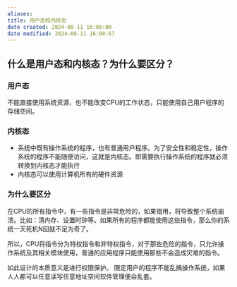 ```yaml
---
aliases: 
title: 用户态和内核态
date created: 2024-08-11 16:08:00
date modified: 2024-08-11 16:08:67
---
```

## 什么是用户态和内核态？为什么要区分？

### 用户态
不能直接使用系统资源，也不能改变CPU的工作状态，只能使用自己用户程序的存储空间。

### 内核态
- 系统中既有操作系统的程序，也有普通用户程序。为了安全性和稳定性，操作系统的程序不能随便访问，这就是内核态。即需要执行操作系统的程序就必须转换到内核态才能执行
- 内核态可以使用计算机所有的硬件资源

### 为什么要区分
在CPU的所有指令中，有一些指令是非常危险的，如果错用，将导致整个系统崩溃。比如：清内存、设置时钟等。如果所有的程序都能使用这些指令，那么你的系统一天死机N回就不足为奇了。

所以，CPU将指令分为特权指令和非特权指令，对于那些危险的指令，只允许操作系统及其相关模块使用，普通的应用程序只能使用那些不会造成灾难的指令。

如此设计的本质意义是进行权限保护。 限定用户的程序不能乱搞操作系统，如果人人都可以任意读写任意地址空间软件管理便会乱套。